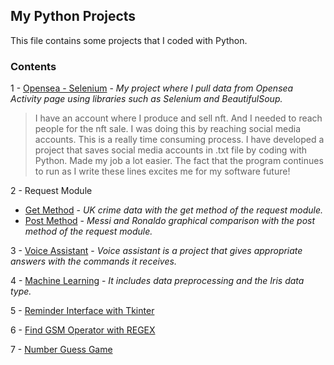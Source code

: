 ## My Python Projects

This file contains some projects that I coded with Python. 

### Contents

1 - [Opensea - Selenium](https://github.com/samettyldrm/python-projects/blob/main/opensea-selenium.py) - _My project where I pull data from Opensea Activity page using libraries such as Selenium and BeautifulSoup._

> I have an account where I produce and sell nft. And I needed to reach people for the nft sale. 
I was doing this by reaching social media accounts. This is a really time consuming process. 
I have developed a project that saves social media accounts in .txt file by coding with Python. 
Made my job a lot easier. The fact that the program continues to run as I write these lines excites me for my software future!

2 - Request Module

- [Get Method](https://github.com/samettyldrm/python-projects/blob/main/request-module/requests-module-get.py) - _UK crime data with the get method of the request module._
- [Post Method](https://github.com/samettyldrm/python-projects/blob/main/request-module/requests-module-get.py) - _Messi and Ronaldo graphical comparison with the post method of the request module._

3 - [Voice Assistant](https://github.com/samettyldrm/python-projects/tree/main/voice-assistant) - _Voice assistant is a project that gives appropriate answers with the commands it receives._

4 - [Machine Learning](https://github.com/samettyldrm/myprojects/tree/main/machine-learning) - _It includes data preprocessing and the Iris data type._

5 - [Reminder Interface with Tkinter](https://github.com/samettyldrm/myprojects/blob/main/tkinter-reminder-interface.py)

6 - [Find GSM Operator with REGEX](https://github.com/samettyldrm/myprojects/blob/main/regex-find-gsm-operator.py)

7 - [Number Guess Game](https://github.com/samettyldrm/myprojects/blob/main/number-guess-game.py)












